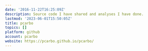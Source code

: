 ```yaml
---
date: '2016-11-22T16:25:09Z'
description: Source code I have shared and analyses I have done.
lastmod: '2023-06-01T15:50:05Z'
title: pcarbo
topics: []
platform: github
account: pcarbo
website: https://pcarbo.github.io/pcarbo/
---
```


